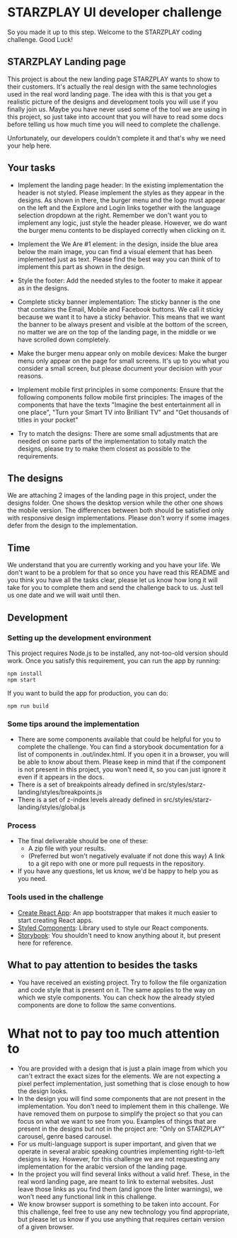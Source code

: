 # STARZPLAY UI developer challenge

So you made it up to this step. Welcome to the STARZPLAY coding challenge. Good Luck!

## STARZPLAY Landing page

This project is about the new landing page STARZPLAY wants to show to their customers. It's actually the real design
with the same technologies used in the real word landing page. The idea with this is that you get a realistic picture
of the designs and development tools you will use if you finally join us. Maybe you have never used some of the tool
we are using in this project, so just take into account that you will have to read some docs before telling us how much
time you will need to complete the challenge.

Unfortunately, our developers couldn't complete it and that's why we need your help here.

## Your tasks

- Implement the landing page header: In the existing implementation the header is not styled. Please implement the
styles as they appear in the designs. As shown in there, the burger menu and the logo must appear on the left and the
Explore and Login links together with the language selection dropdown at the right. Remember we don't want you to
implement any logic, just style the header please. However, we do want the burger menu contents to be displayed
correctly when clicking on it.

- Implement the We Are #1 element: in the design, inside the blue area below the main image, you can find a visual
element that has been implemented just as text. Please find the best way you can think of to implement this part as
shown in the design.

- Style the footer: Add the needed styles to the footer to make it appear as in the designs.

- Complete sticky banner implementation: The sticky banner is the one that contains the Email, Mobile and Facebook
buttons. We call it sticky because we want it to have a sticky behavior. This means that we want the banner to be
always present and visible at the bottom of the screen, no matter we are on the top of the landing page, in the middle
or we have scrolled down completely.

- Make the burger menu appear only on mobile devices: Make the burger menu only appear on the page for small screens.
It's up to you what you consider a small screen, but please document your decision with your reasons.

- Implement mobile first principles in some components: Ensure that the following components follow mobile first
principles: The images of the components that have the texts "Imagine the best entertainment all in one place", "Turn
your Smart TV into Brilliant TV" and "Get thousands of titles in your pocket"

- Try to match the designs: There are some small adjustments that are needed on some parts of the implementation to
totally match the designs, please try to make them closest as possible to the requirements.

## The designs

We are attaching 2 images of the landing page in this project, under the designs folder. One shows the desktop version
while the other one shows the mobile version. The differences between both should be satisfied only with responsive
design implementations. Please don't worry if some images defer from the design to the implementation.

## Time

We understand that you are currently working and you have your life. We don't want to be a problem for that so once
you have read this README and you think you have all the tasks clear, please let us know how long it will take for you
to complete them and send the challenge back to us. Just tell us one date and we will wait until then.

## Development

### Setting up the development environment

This project requires Node.js to be installed, any not-too-old version should work. Once you satisfy this requirement,
you can run the app by running:

```
npm install
npm start
```

If you want to build the app for production, you can do:

```
npm run build
```

### Some tips around the implementation

- There are some components available that could be helpful for you to complete the challenge. You can find a storybook
documentation for a list of components in .out/index.html. If you open it in a browser, you will be able to know about
them. Please keep in mind that if the component is not present in this project, you won't need it, so you can just
ignore it even if it appears in the docs.
- There is a set of breakpoints already defined in src/styles/starz-landing/styles/breakpoints.js
- There is a set of z-index levels already defined in src/styles/starz-landing/styles/global.js
    
### Process

- The final deliverable should be one of these:
    - A zip file with your results.
    - (Preferred but won't negatively evaluate if not done this way) A link to a git repo with one or more pull requests
    in the repository.
- If you have any questions, let us know, we'd be happy to help you as you need.

### Tools used in the challenge

- [Create React App](https://create-react-app.dev/): An app bootstrapper that makes it much easier to start creating React apps.
- [Styled Components](https://www.styled-components.com/): Library used to style our React components.
- [Storybook](https://storybook.js.org/): You shouldn't need to know anything about it, but present here for reference.

## What to pay attention to besides the tasks

- You have received an existing project. Try to follow the file organization and code style that is present on it. The
same applies to the way on which we style components. You can check how the already styled components are done to follow
the same conventions.

# What not to pay too much attention to

- You are provided with a design that is just a plain image from which you can't extract the exact sizes for the
elements. We are not expecting a pixel perfect implementation, just something that is close enough to how the design
looks.
- In the design you will find some components that are not present in the implementation. You don't need to implement
them in this challenge. We have removed them on purpose to simplify the project so that you can focus on what we want to
see from you. Examples of things that are present in the designs but not in the project are: "Only on STARZPLAY"
carousel, genre based carousel.
- For us multi-language support is super important, and given that we operate in several arabic speaking countries
implementing right-to-left designs is key. However, for this challenge we are not requesting any implementation for the
arabic version of the landing page.
- In the project you will find several links without a valid href. These, in the real word landing page, are meant to
link to external websites. Just leave those links as you find them (and ignore the linter warnings), we won't need any
functional link in this challenge.
- We know browser support is something to be taken into account. For this challenge, feel free to use any new technology
you find appropriate, but please let us know if you use anything that requires certain version of a given browser.
